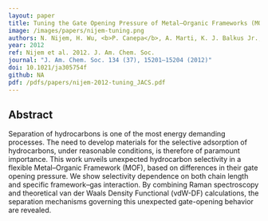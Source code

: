 ```yaml
---
layout: paper
title: Tuning the Gate Opening Pressure of Metal–Organic Frameworks (MOFs) for the Selective Separation of Hydrocarbons
image: /images/papers/nijem-tuning.png
authors: N. Nijem, H. Wu, <b>P. Canepa</b>, A. Marti, K. J. Balkus Jr., T. Thonhauser, J. Li, Y. J. Chabal. 
year: 2012
ref: Nijem et al. 2012. J. Am. Chem. Soc.
journal: "J. Am. Chem. Soc. 134 (37), 15201–15204 (2012)"
doi: 10.1021/ja305754f
github: NA
pdf: /pdfs/papers/nijem-2012-tuning_JACS.pdf
---
```


## Abstract

Separation of hydrocarbons is one of the most energy demanding processes. The need to develop materials for the selective adsorption of hydrocarbons, under reasonable conditions, is therefore of paramount importance. This work unveils unexpected hydrocarbon selectivity in a flexible Metal–Organic Framework (MOF), based on differences in their gate opening pressure. We show selectivity dependence on both chain length and specific framework–gas interaction. By combining Raman spectroscopy and theoretical van der Waals Density Functional (vdW-DF) calculations, the separation mechanisms governing this unexpected gate-opening behavior are revealed.